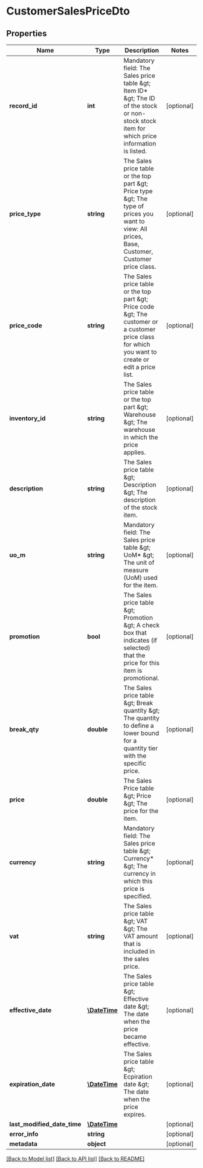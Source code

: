# CustomerSalesPriceDto

## Properties
Name | Type | Description | Notes
------------ | ------------- | ------------- | -------------
**record_id** | **int** | Mandatory field: The Sales price table &amp;gt; Item ID* &amp;gt; The ID of the stock or non-stock stock item for which price information is listed. | [optional] 
**price_type** | **string** | The Sales price table or the top part &amp;gt; Price type &amp;gt; The type of prices you want to view: All prices, Base, Customer, Customer price class. | [optional] 
**price_code** | **string** | The Sales price table or the top part &amp;gt; Price code &amp;gt; The customer or a customer price class for which you want to create or edit a price list. | [optional] 
**inventory_id** | **string** | The Sales price table or the top part &amp;gt; Warehouse &amp;gt; The warehouse in which the price applies. | [optional] 
**description** | **string** | The Sales price table &amp;gt; Description &amp;gt; The description of the stock item. | [optional] 
**uo_m** | **string** | Mandatory field: The Sales price table &amp;gt; UoM* &amp;gt; The unit of measure (UoM) used for the item. | [optional] 
**promotion** | **bool** | The Sales price table &amp;gt; Promotion &amp;gt; A check box that indicates (if selected) that the price for this item is promotional. | [optional] 
**break_qty** | **double** | The Sales price table &amp;gt; Break quantity &amp;gt; The quantity to define a lower bound for a quantity tier with the specific price. | [optional] 
**price** | **double** | The Sales Price table &amp;gt; Price &amp;gt; The price for the item. | [optional] 
**currency** | **string** | Mandatory field: The Sales price table &amp;gt; Currency* &amp;gt; The currency in which this price is specified. | [optional] 
**vat** | **string** | The Sales price table &amp;gt; VAT &amp;gt; The VAT amount that is included in the sales price. | [optional] 
**effective_date** | [**\DateTime**](\DateTime.md) | The Sales price table &amp;gt; Effective date &amp;gt; The date when the price became effective. | [optional] 
**expiration_date** | [**\DateTime**](\DateTime.md) | The Sales price table &amp;gt; Ecpiration date &amp;gt; The date when the price expires. | [optional] 
**last_modified_date_time** | [**\DateTime**](\DateTime.md) |  | [optional] 
**error_info** | **string** |  | [optional] 
**metadata** | **object** |  | [optional] 

[[Back to Model list]](../README.md#documentation-for-models) [[Back to API list]](../README.md#documentation-for-api-endpoints) [[Back to README]](../README.md)


